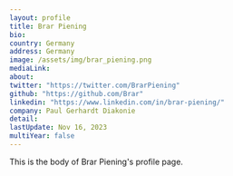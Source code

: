 ```yaml
---
layout: profile
title: Brar Piening
bio: 
country: Germany
address: Germany
image: /assets/img/brar_piening.png
mediaLink:
about:
twitter: "https://twitter.com/BrarPiening"
github: "https://github.com/Brar"
linkedin: "https://www.linkedin.com/in/brar-piening/"
company: Paul Gerhardt Diakonie
detail:
lastUpdate: Nov 16, 2023
multiYear: false
---
```


This is the body of Brar Piening's profile page.
